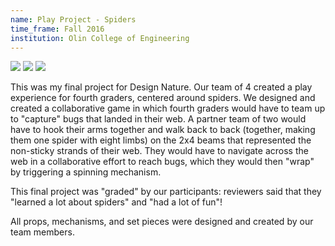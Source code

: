```yaml
---
name: Play Project - Spiders
time_frame: Fall 2016
institution: Olin College of Engineering
---
```

<div class="oohbaby">
  <img class="triplet myImages" id="myImg" src="/imgs/desnat_1.JPG">
  <img class="triplet myImages" id="myImg" src="/imgs/desnat_2.JPG">
  <img class="triplet myImages" id="myImg" src="/imgs/desnat_3.JPG">
</div>

This was my final project for Design Nature. Our team of 4 created a play experience for fourth graders, centered around spiders. We designed and created a collaborative game in which fourth graders would have to team up to "capture" bugs that landed in their web. A partner team of two would have to hook their arms together and walk back to back (together, making them one spider with eight limbs) on the 2x4 beams that represented the non-sticky strands of their web. They would have to navigate across the web in a collaborative effort to reach bugs, which they would then "wrap" by triggering a spinning mechanism.

This final project was "graded" by our participants: reviewers said that they "learned a lot about spiders" and "had a lot of fun"!

All props, mechanisms, and set pieces were designed and created by our team members.
